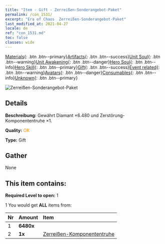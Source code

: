 ```yaml
---
title: "Item - Gift - Zerreißen-Sonderangebot-Paket"
permalink: /con_1531/
excerpt: "Era of Chaos  Zerreißen-Sonderangebot-Paket"
last_modified_at: 2021-04-27
locale: de
ref: "con_1531.md"
toc: false
classes: wide
---
```

 [Materials](/ItemsDE/){: .btn .btn--primary}[Artifacts](/ItemsDE/Artifacts/){: .btn .btn--success}[Unit Soul](/ItemsDE/UnitSoul/){: .btn .btn--warning}[Unit Awakening](/ItemsDE/UnitAwakening/){: .btn .btn--danger}[Hero Soul](/ItemsDE/HeroSoul/){: .btn .btn--info}[Hero Skill](/ItemsDE/HeroSkill/){: .btn .btn--primary}[Gift](/ItemsDE/Gift/){: .btn .btn--success}[Event related](/ItemsDE/Events/){: .btn .btn--warning}[Avatars](/ItemsDE/Avatars/){: .btn .btn--danger}[Consumables](/ItemsDE/Consumables/){: .btn .btn--info}[Unknown](/ItemsDE/Unknown/){: .btn .btn--primary}

 ![Zerreißen-Sonderangebot-Paket](/images/t/i_907145.png)

## Details
 **Beschreibung:** Gewährt Diamant ×6.480 und Zerstörung-Komponententruhe ×1.

 **Quality:** <span style="color: #FF8C00">OK</span>

 **Type:** Gift

## Gather

  None

## This item contains:

 **Required Level to open:** 1

 1 You would get **ALL** items  from:

  | Nr | Amount |     Item    |
  |:---|:-------|:------------|
  | 1 |  **6480x** | <i class="fas fa-gem"/> |  | 
  | 2 |  **1x** | [Zerreißen-Komponententruhe](/ItemsDE/con_1371/) |  | 
